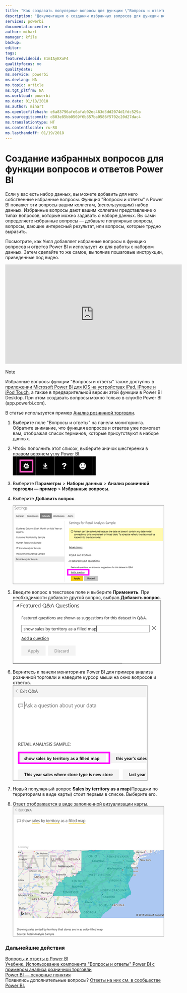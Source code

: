 ```yaml
---
title: "Как создавать популярные вопросы для функции \"Вопросы и ответы\" в Power BI"
description: "Документация о создании избранных вопросов для функции вопросов и ответов Power BI"
services: powerbi
documentationcenter: 
author: mihart
manager: kfile
backup: 
editor: 
tags: 
featuredvideoid: E1mIAyEXuF4
qualityfocus: no
qualitydate: 
ms.service: powerbi
ms.devlang: NA
ms.topic: article
ms.tgt_pltfrm: NA
ms.workload: powerbi
ms.date: 01/18/2018
ms.author: mihart
ms.openlocfilehash: e6a83796afe6afab02ec463d3dd2074d1fdc529a
ms.sourcegitcommit: d803e85bb0569f6b357ba0586f5702c20d27dac4
ms.translationtype: HT
ms.contentlocale: ru-RU
ms.lasthandoff: 01/19/2018
---
```

# <a name="create-featured-questions-for-power-bi-qa"></a>Создание избранных вопросов для функции вопросов и ответов Power BI
Если у вас есть набор данных, вы можете добавить для него собственные избранные вопросы.  Функция "Вопросы и ответы" в Power BI покажет эти вопросы вашим коллегам, (*использующим*) набор данных.  Избранные вопросы дают вашим коллегам представление о типах вопросов, которые можно задавать о наборе данных. Вы сами определяете избранные вопросы — добавьте популярные вопросы, вопросы, дающие интересный результат, или вопросы, которые трудно выразить.

Посмотрите, как Уилл добавляет избранные вопросы в функцию вопросов и ответов Power BI и использует их для работы с набором данных. Затем сделайте то же самое, выполнив пошаговые инструкции, приведенные под видео.

<iframe width="560" height="315" src="https://www.youtube.com/embed/E1mIAyEXuF4" frameborder="0" allowfullscreen></iframe>

> [!NOTE]
> Избранные вопросы функции "Вопросы и ответы" также доступны в [приложении Microsoft Power BI для iOS на устройствах iPad, iPhone и iPod Touch](mobile-apps-ios-qna.md), а также в предварительной версии этой функции в Power BI Desktop. При этом создавать вопросы можно только в службе Power BI (app.powerbi.com).
> 

В статье используется пример [Анализ розничной торговли](sample-datasets.md).

1. Выберите поле "Вопросы и ответы" на панели мониторинга.   Обратите внимание, что функция вопросов и ответов уже помогает вам, отображая список терминов, которые присутствуют в наборе данных.
2. Чтобы пополнить этот список, выберите значок шестеренки в правом верхнем углу Power BI.  
   ![](media/service-q-and-a-create-featured-questions/pbi_gearicon2.jpg)
3. Выберите **Параметры** &gt; **Наборы данных** &gt; **Анализ розничной торговли — пример** &gt; **Избранные вопросы**.  
4. Выберите **Добавить вопрос**.
   
   ![](media/service-q-and-a-create-featured-questions/power-bi-settings.png)
5. Введите вопрос в текстовое поле и выберите **Применить**.   При необходимости добавьте другой вопрос, выбрав **Добавить вопрос**.  
   ![](media/service-q-and-a-create-featured-questions/power-bi-type-featured-question.png)
6. Вернитесь к панели мониторинга Power BI для примера анализа розничной торговли и наведите курсор мыши на окно вопросов и ответов.   
   ![](media/service-q-and-a-create-featured-questions/power-bi-featured-q.png)
7. Новый популярный вопрос **Sales by territory as a map**(Продажи по территориям в виде карты) стоит первым в списке. Выберите его.  
8. Ответ отображается в виде заполненной визуализации карты.  
   ![](media/service-q-and-a-create-featured-questions/power-bi-filled-map.png)

### <a name="next-steps"></a>Дальнейшие действия
[Вопросы и ответы в Power BI](power-bi-q-and-a.md)  
[Учебник. Использование компонента "Вопросы и ответы" Power BI с примером анализа розничной торговли](power-bi-visualization-introduction-to-q-and-a.md)  
[Power BI — основные понятия](service-basic-concepts.md)  
Появились дополнительные вопросы? [Ответы на них см. в сообществе Power BI.](http://community.powerbi.com/)

